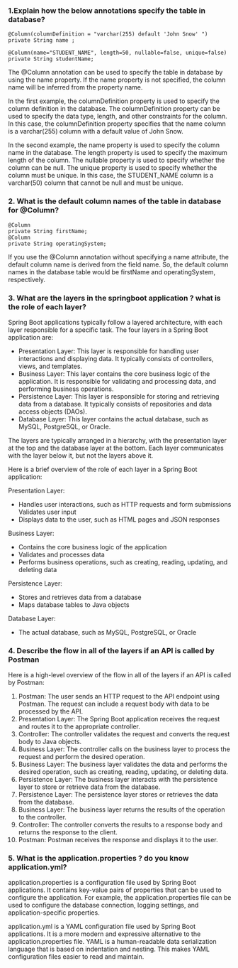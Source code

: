 ### 1.Explain how the below annotations specify the table in database?

```
@Column(columnDefinition = "varchar(255) default 'John Snow' ")
private String name ;

@Column(name="STUDENT_NAME", length=50, nullable=false, unique=false)
private String studentName;
```


The @Column annotation can be used to specify the table in database by using the name property. If the name property is not specified, the column name will be inferred from the property name.

In the first example, the columnDefinition property is used to specify the column definition in the database. The columnDefinition property can be used to specify the data type, length, and other constraints for the column. In this case, the columnDefinition property specifies that the name column is a varchar(255) column with a default value of John Snow.

In the second example, the name property is used to specify the column name in the database. The length property is used to specify the maximum length of the column. The nullable property is used to specify whether the column can be null. The unique property is used to specify whether the column must be unique. In this case, the STUDENT_NAME column is a varchar(50) column
that cannot be null and must be unique.

### 2. What is the default column names of the table in database for @Column?
```
@Column
private String firstName;
@Column
private String operatingSystem;
```
If you use the @Column annotation without specifying a name attribute, the default column name is derived from the field name. So, the default column names in the database table would be firstName and operatingSystem, respectively.

### 3. What are the layers in the springboot application ? what is the role of each layer?


Spring Boot applications typically follow a layered architecture, with each layer responsible for a specific task. The four layers in a Spring Boot application are:

* Presentation Layer: This layer is responsible for handling user interactions and displaying data. It typically consists of controllers, views, and templates.
* Business Layer: This layer contains the core business logic of the application. It is responsible for validating and processing data, and performing business operations.
* Persistence Layer: This layer is responsible for storing and retrieving data from a database. It typically consists of repositories and data access objects (DAOs).
* Database Layer: This layer contains the actual database, such as MySQL, PostgreSQL, or Oracle.
  
The layers are typically arranged in a hierarchy, with the presentation layer at the top and the database layer at the bottom. Each layer communicates with the layer below it, but not the layers above it.

Here is a brief overview of the role of each layer in a Spring Boot application:

Presentation Layer:

* Handles user interactions, such as HTTP requests and form submissions
Validates user input
* Displays data to the user, such as HTML pages and JSON responses

Business Layer:

* Contains the core business logic of the application
* Validates and processes data
* Performs business operations, such as creating, reading, updating, and deleting data

Persistence Layer:

* Stores and retrieves data from a database
* Maps database tables to Java objects


Database Layer:

* The actual database, such as MySQL, PostgreSQL, or Oracle

### 4. Describe the flow in all of the layers if an API is called by Postman

Here is a high-level overview of the flow in all of the layers if an API is called by Postman:

<ol>
<li>Postman: The user sends an HTTP request to the API endpoint using Postman. The request can include a request body with data to be processed by the API. </li>
<li>Presentation Layer: The Spring Boot application receives the request and routes it to the appropriate controller.</li>
<li>Controller: The controller validates the request and converts the request body to Java objects.</li>
<li>Business Layer: The controller calls on the business layer to process the request and perform the desired operation.</li>
<li>Business Layer: The business layer validates the data and performs the desired operation, such as creating, reading, updating, or deleting data.</li>
<li>Persistence Layer: The business layer interacts with the persistence layer to store or retrieve data from the database.</li>
<li>Persistence Layer: The persistence layer stores or retrieves the data from the database.</li>
<li>Business Layer: The business layer returns the results of the operation to the controller.</li>
<li>Controller: The controller converts the results to a response body and returns the response to the client.</li>
<li>Postman: Postman receives the response and displays it to the user.</li>
</ol>

### 5. What is the application.properties ? do you know application.yml?

application.properties is a configuration file used by Spring Boot applications. It contains key-value pairs of properties that can be used to configure the application. For example, the application.properties file can be used to configure the database connection, logging settings, and application-specific properties.

application.yml is a YAML configuration file used by Spring Boot applications. It is a more modern and expressive alternative to the application.properties file. YAML is a human-readable data serialization language that is based on indentation and nesting. This makes YAML configuration files easier to read and maintain.
